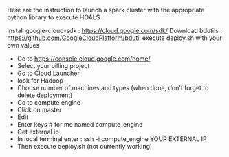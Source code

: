 Here are the instruction to launch a spark cluster with the appropriate python library to execute HOALS

Install google-cloud-sdk : https://cloud.google.com/sdk/ 
Download bdutils : https://github.com/GoogleCloudPlatform/bdutil
execute deploy.sh with your own values


- Go to https://console.cloud.google.com/home/
- Select your billing project
- Go to Cloud Launcher
- look for Hadoop
- Choose number of machines and types (when done, don't forget to delete deployment)
- Go to compute engine 
- Click on master
- Edit
- Enter keys # for me named compute_engine
- Get external ip 
- In local terminal enter : ssh -i compute_engine YOUR EXTERNAL IP
- Then execute deploy.sh (not currently working) 
